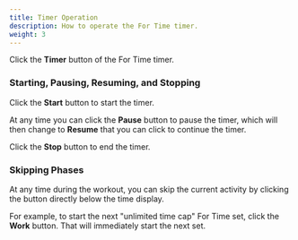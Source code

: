 ```yaml
---
title: Timer Operation
description: How to operate the For Time timer.
weight: 3
---
```


Click the **Timer** button of the For Time timer.

### **Starting, Pausing, Resuming, and Stopping**

Click the **Start** button to start the timer.

At any time you can click the **Pause** button to pause the timer, which will
then change to **Resume** that you can click to continue the timer.

Click the **Stop** button to end the timer.

### **Skipping Phases**

At any time during the workout, you can skip the current activity by clicking
the button directly below the time display.

For example, to start the next "unlimited time cap" For Time set, 
click the **Work** button. That will immediately start the next set.
